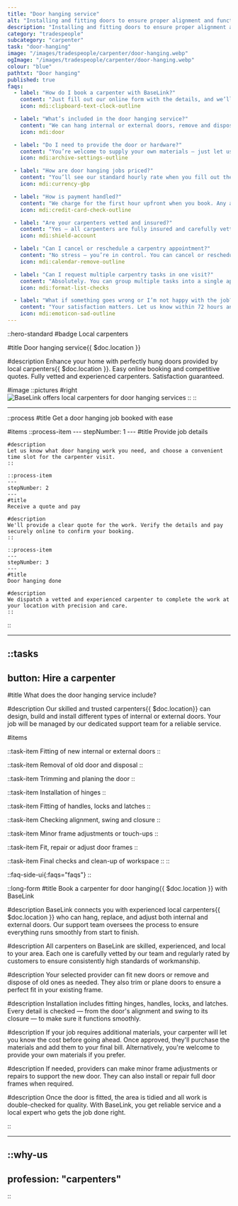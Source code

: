 ```yaml
---
title: "Door hanging service"
alt: "Installing and fitting doors to ensure proper alignment and functionality"
description: "Installing and fitting doors to ensure proper alignment and functionality"
category: "tradespeople"
subcategory: "carpenter"
task: "door-hanging"
image: "/images/tradespeople/carpenter/door-hanging.webp"
ogImage: "/images/tradespeople/carpenter/door-hanging.webp"
colour: "blue"
pathtxt: "Door hanging"
published: true
faqs:
  - label: "How do I book a carpenter with BaseLink?"
    content: "Just fill out our online form with the details, and we’ll connect you with a local professional. You’ll get an instant tailored quote and can choose a time that suits you. All bookings are handled digitally for a smooth, hassle-free experience."
    icon: mdi:clipboard-text-clock-outline

  - label: "What’s included in the door hanging service?"
    content: "We can hang internal or external doors, remove and dispose of the old one, fit new hinges, handles and locks, trim the door to size, adjust the frame if needed, and carry out final checks. You can also request door frame fitting or repair if required."
    icon: mdi:door

  - label: "Do I need to provide the door or hardware?"
    content: "You’re welcome to supply your own materials — just let us know what you’ve got. If you need us to source the door or parts like locks or hinges, we can do that too. We’ll confirm the cost with you before we proceed."
    icon: mdi:archive-settings-outline

  - label: "How are door hanging jobs priced?"
    content: "You’ll see our standard hourly rate when you fill out the form, but final pricing depends on the scope of work. Once submitted, we’ll review the details and get back to you with a tailored quote and estimated time to complete the job. The minimum booking is one hour."
    icon: mdi:currency-gbp

  - label: "How is payment handled?"
    content: "We charge for the first hour upfront when you book. Any additional time is billed on the day of the job in 30-minute increments. If we supply materials, they’ll be added to your final bill. You’ll get a full breakdown before we take payment."
    icon: mdi:credit-card-check-outline

  - label: "Are your carpenters vetted and insured?"
    content: "Yes – all carpenters are fully insured and carefully vetted. We run background checks, interview each candidate, and assess their experience before they join BaseLink. But it doesn’t stop there – we collect ongoing feedback after every job to make sure only the best stick around. So you get safe, reliable service every time."
    icon: mdi:shield-account

  - label: "Can I cancel or reschedule a carpentry appointment?"
    content: "No stress – you’re in control. You can cancel or reschedule your booking anytime up to 24 hours before the job, free of charge. Just log in to your account and manage everything online in a few clicks. Need to make a last-minute change? We’ll do our best to help – just get in touch."
    icon: mdi:calendar-remove-outline

  - label: "Can I request multiple carpentry tasks in one visit?"
    content: "Absolutely. You can group multiple tasks into a single appointment using our booking form. Got questions first? Just get in touch – we’re always happy to help."
    icon: mdi:format-list-checks

  - label: "What if something goes wrong or I’m not happy with the job?"
    content: "Your satisfaction matters. Let us know within 72 hours and we’ll put things right with another visit free of charge. We review feedback after every job to keep our service standards high."
    icon: mdi:emoticon-sad-outline
---
```


::hero-standard
#badge
Local carpenters

#title
Door hanging service{{ $doc.location }}

#description
Enhance your home with perfectly hung doors provided by local carpenters{{ $doc.location }}. Easy online booking and competitive quotes. Fully vetted and experienced carpenters. Satisfaction guaranteed.

#image
    ::pictures
    #right
    ![BaseLink offers local carpenters for door hanging services](/images/tradespeople/carpenter/door-hanging.webp)
    ::
::

---

::process
#title
Get a door hanging job booked with ease

#items
    ::process-item
    ---
    stepNumber: 1
    ---
    #title
    Provide job details

    #description
    Let us know what door hanging work you need, and choose a convenient time slot for the carpenter visit.
    ::
    
    ::process-item
    ---
    stepNumber: 2
    ---
    #title
    Receive a quote and pay

    #description
    We'll provide a clear quote for the work. Verify the details and pay securely online to confirm your booking.
    ::

    ::process-item
    ---
    stepNumber: 3
    ---
    #title
    Door hanging done

    #description
    We dispatch a vetted and experienced carpenter to complete the work at your location with precision and care.
    ::
::

---

::tasks
---
button: Hire a carpenter
---
#title
What does the door hanging service include?

#description
Our skilled and trusted carpenters{{ $doc.location}} can design, build and install different types of internal or external doors. Your job will be managed by our dedicated support team for a reliable service.

#items

  ::task-item
  Fitting of new internal or external doors
  ::

  ::task-item
  Removal of old door and disposal
  ::

  ::task-item
  Trimming and planing the door
  ::

  ::task-item
  Installation of hinges
  ::

  ::task-item
  Fitting of handles, locks and latches
  ::

  ::task-item
  Checking alignment, swing and closure
  ::

  ::task-item
  Minor frame adjustments or touch-ups
  ::

  ::task-item
  Fit, repair or adjust door frames
  ::

  ::task-item
  Final checks and clean-up of workspace
  ::
::


::faq-side-ui{:faqs="faqs"}
::


::long-form
#title
Book a carpenter for door hanging{{ $doc.location }} with BaseLink

#description
BaseLink connects you with experienced local carpenters{{ $doc.location }} who can hang, replace, and adjust both internal and external doors. Our support team oversees the process to ensure everything runs smoothly from start to finish.

#description
All carpenters on BaseLink are skilled, experienced, and local to your area. Each one is carefully vetted by our team and regularly rated by customers to ensure consistently high standards of workmanship.

#description
Your selected provider can fit new doors or remove and dispose of old ones as needed. They also trim or plane doors to ensure a perfect fit in your existing frame.

#description
Installation includes fitting hinges, handles, locks, and latches. Every detail is checked — from the door's alignment and swing to its closure — to make sure it functions smoothly.

#description
If your job requires additional materials, your carpenter will let you know the cost before going ahead. Once approved, they'll purchase the materials and add them to your final bill. Alternatively, you're welcome to provide your own materials if you prefer.

#description
If needed, providers can make minor frame adjustments or repairs to support the new door. They can also install or repair full door frames when required.

#description
Once the door is fitted, the area is tidied and all work is double-checked for quality. With BaseLink, you get reliable service and a local expert who gets the job done right.

::

---

::why-us
---
profession: "carpenters"
---
::